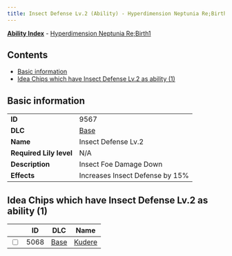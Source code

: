 ```yaml
---
title: Insect Defense Lv.2 (Ability) - Hyperdimension Neptunia Re;Birth1
---
```


[**Ability Index**](/neptunia/rb1/ability/index.html) - [Hyperdimension Neptunia Re;Birth1](/neptunia/rb1)

## Contents

- [Basic information](#basic-information)
- [Idea Chips which have Insect Defense Lv.2 as ability (1)](#idea-chips-which-have-insect-defense-lv2-as-ability-1)

## Basic information

|   |   |
| -- | -- |
| **ID** | 9567
**DLC** | [Base](/neptunia/rb1/dlc/1-base.html)
**Name** | Insect Defense Lv.2
**Required Lily level** | N/A
**Description** | Insect Foe Damage Down
**Effects** | Increases Insect Defense by 15% |


## Idea Chips which have Insect Defense Lv.2 as ability (1)

|    | ID | DLC | Name |
| -- | -- | --- | ---- |
| <input type="checkbox" id="rb1-item-1-5068" class="trackbox" /> | 5068 | [Base](/neptunia/rb1/dlc/1-base.html) | [Kudere](/neptunia/rb1/item/1-5068-kudere.html) |
